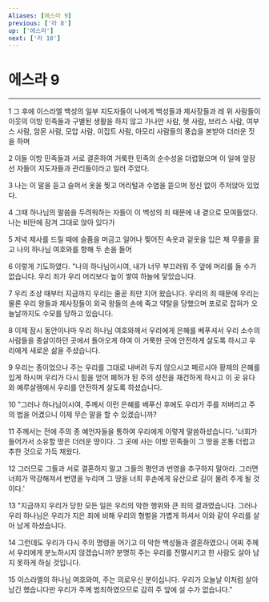 ```yaml
---
Aliases: [에스라 9]
previous: ['라 8']
up: ['에스라']
next: ['라 10']
---
```

# 에스라 9

***


1 그 후에 이스라엘 백성의 일부 지도자들이 나에게 백성들과 제사장들과 레 위 사람들이 이웃의 이방 민족들과 구별된 생활을 하지 않고 가나안 사람, 헷 사람, 브리스 사람, 여부스 사람, 암몬 사람, 모압 사람, 이집트 사람, 아모리 사람들의 풍습을 본받아 더러운 짓을 하며 

2 이들 이방 민족들과 서로 결혼하여 거룩한 민족의 순수성을 더럽혔으며 이 일에 앞장선 자들이 지도자들과 관리들이라고 일러 주었다. 

3 나는 이 말을 듣고 슬퍼서 옷을 찢고 머리털과 수염을 뜯으며 정신 없이 주저앉아 있었다. 

4 그때 하나님의 말씀을 두려워하는 자들이 이 백성의 죄 때문에 내 곁으로 모여들었다. 나는 비탄에 잠겨 그대로 앉아 있다가 

5 저녁 제사를 드릴 때에 슬픔을 머금고 일어나 찢어진 속옷과 겉옷을 입은 채 무릎을 꿇고 나의 하나님 여호와를 향해 두 손을 들어 

6 이렇게 기도하였다. "나의 하나님이시여, 내가 너무 부끄러워 주 앞에 머리를 들 수가 없습니다. 우리 죄가 우리 머리보다 높이 쌓여 하늘에 닿았습니다. 

7 우리 조상 때부터 지금까지 우리는 줄곧 죄만 지어 왔습니다. 우리의 죄 때문에 우리는 물론 우리 왕들과 제사장들이 외국 왕들의 손에 죽고 약탈을 당했으며 포로로 잡혀가 오늘날까지도 수모를 당하고 있습니다. 

8 이제 잠시 동안이나마 우리 하나님 여호와께서 우리에게 은혜를 베푸셔서 우리 소수의 사람들을 종살이하던 곳에서 돌아오게 하여 이 거룩한 곳에 안전하게 살도록 하시고 우리에게 새로운 삶을 주셨습니다. 

9 우리는 종이었으나 주는 우리를 그대로 내버려 두지 않으시고 페르시아 황제의 은혜를 입게 하시며 우리가 다시 힘을 얻어 폐허가 된 주의 성전을 재건하게 하시고 이 곳 유다와 예루살렘에서 우리를 안전하게 살도록 하셨습니다. 

10 "그러나 하나님이시여, 주께서 이런 은혜를 베푸신 후에도 우리가 주를 저버리고 주의 법을 어겼으니 이제 무슨 말을 할 수 있겠습니까? 

11 주께서는 전에 주의 종 예언자들을 통하여 우리에게 이렇게 말씀하셨습니다. '너희가 들어가서 소유할 땅은 더러운 땅이다. 그 곳에 사는 이방 민족들이 그 땅을 온통 더럽고 추한 것으로 가득 채웠다. 

12 그러므로 그들과 서로 결혼하지 말고 그들의 평안과 번영을 추구하지 말아라. 그러면 너희가 막강해져서 번영을 누리며 그 땅을 너희 후손에게 유산으로 길이 물려 주게 될 것이다.' 

13 "지금까지 우리가 당한 모든 일은 우리의 악한 행위와 큰 죄의 결과였습니다. 그러나 우리 하나님은 우리가 지은 죄에 비해 우리의 형벌을 가볍게 하셔서 이와 같이 우리를 살아 남게 하셨습니다. 

14 그런데도 우리가 다시 주의 명령을 어기고 이 악한 백성들과 결혼하였으니 어찌 주께서 우리에게 분노하시지 않겠습니까? 분명히 주는 우리를 전멸시키고 한 사람도 살아 남지 못하게 하실 것입니다. 

15 이스라엘의 하나님 여호와여, 주는 의로우신 분이십니다. 우리가 오늘날 이처럼 살아 남긴 했습니다만 우리가 주께 범죄하였으므로 감히 주 앞에 설 수가 없습니다."
